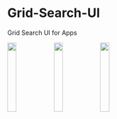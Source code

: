 # Grid-Search-UI
Grid Search UI for Apps

<img src="https://user-images.githubusercontent.com/28627198/100542635-84d18300-328e-11eb-9cf3-60a9c219211f.png" width="20%"> <img src="https://user-images.githubusercontent.com/28627198/100542639-8ac76400-328e-11eb-84ed-cdb95f696828.png" width="20%"> <img src="https://user-images.githubusercontent.com/28627198/100542641-8bf89100-328e-11eb-9ace-06e45c2c24d7.png" width="20%">
